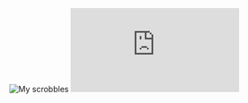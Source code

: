 ![My scrobbles](https://lastfm-recently-played.vercel.app/api?user=ignaciocm&width=1000)
![Osu!Mania](http://lemmmy.pw/osusig/sig.php?colour=hex000000&uname=ignaciocastro&mode=3&countryrank&removeavmargin&flagstroke&avatarrounding=1&onlineindicator=on&xpbar&xpbarhex)
